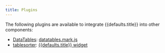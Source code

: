 ```yaml
---
title: Plugins
---
```


The following plugins are available to integrate {{defaults.title}} into other
components:

- [DataTables][datatables]: [datatables.mark.js][markjs-datatables]
- [tablesorter][tablesorter]: [{{defaults.title}} widget][markjs-tablesorter]

[datatables]: http://datatables.net/
[markjs-datatables]: https://github.com/julmot/datatables.mark.js/
[tablesorter]: https://mottie.github.io/tablesorter/
[markjs-tablesorter]: https://mottie.github.io/tablesorter/docs/example-widget-mark.html
